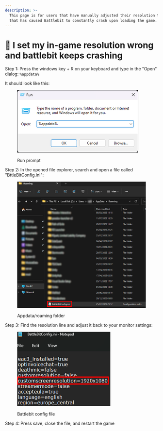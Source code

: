 ```yaml
---
description: >-
  This page is for users that have manually adjusted their resolution to a value
  that has caused Battlebit to constantly crash upon loading the game.
---
```


# 🔘 I set my in-game resolution wrong and battlebit keeps crashing

Step 1: Press the windows key + R on your keyboard and type in the "Open" dialog: `%appdata%`

It should look like this:

<figure><img src="../.gitbook/assets/PvK3FIhVf7.png" alt=""><figcaption><p>Run prompt</p></figcaption></figure>

Step 2: In the opened file explorer, search and open a file called "BttleBitConfig.ini":

<figure><img src="../.gitbook/assets/image (1).png" alt=""><figcaption><p>Appdata/roaming folder</p></figcaption></figure>

Step 3: Find the resolution line and adjust it back to your monitor settings:

<figure><img src="../.gitbook/assets/image (2).png" alt=""><figcaption><p>Battlebit config file</p></figcaption></figure>

Step 4: Press save, close the file, and restart the game
